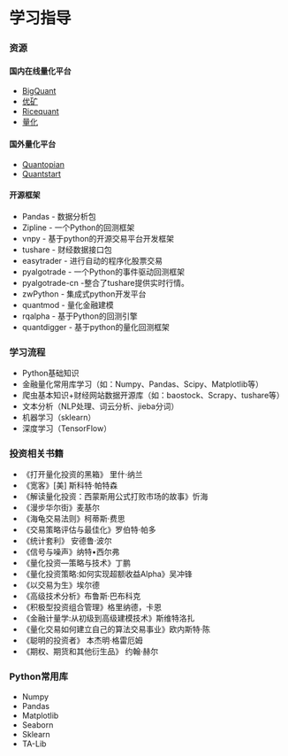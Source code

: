 # 学习指导

### 资源

#### 国内在线量化平台
+ [BigQuant](https://bigquant.com/)
+ [优矿](https://uqer.io/)
+ [Ricequant](https://www.ricequant.com/welcome/)
+ [量化](https://www.myquant.cn/)

#### 国外量化平台
+ [Quantopian](https://www.quantopian.com/)
+ [Quantstart](https://www.quantstart.com/)

#### 开源框架
+ Pandas - 数据分析包
+ Zipline - 一个Python的回测框架
+ vnpy - 基于python的开源交易平台开发框架
+ tushare - 财经数据接口包
+ easytrader - 进行自动的程序化股票交易
+ pyalgotrade - 一个Python的事件驱动回测框架
+ pyalgotrade-cn -整合了tushare提供实时行情。
+ zwPython - 集成式python开发平台
+ quantmod - 量化金融建模
+ rqalpha - 基于Python的回测引擎
+ quantdigger - 基于python的量化回测框架

### 学习流程
+ Python基础知识
+ 金融量化常用库学习（如：Numpy、Pandas、Scipy、Matplotlib等）
+ 爬虫基本知识+财经网站数据开源库（如：baostock、Scrapy、tushare等）
+ 文本分析（NLP处理、词云分析、jieba分词）
+ 机器学习（sklearn）
+ 深度学习（TensorFlow）

### 投资相关书籍
+ 《打开量化投资的黑箱》 里什·纳兰
+ 《宽客》[美] 斯科特·帕特森
+ 《解读量化投资：西蒙斯用公式打败市场的故事》忻海
+ 《漫步华尔街》麦基尔
+ 《海龟交易法则》柯蒂斯·费思
+ 《交易策略评估与最佳化》罗伯特·帕多
+ 《统计套利》 安德鲁·波尔
+ 《信号与噪声》纳特•西尔弗
+ 《量化投资—策略与技术》丁鹏
+ 《量化投资策略:如何实现超额收益Alpha》吴冲锋
+ 《以交易为生》埃尔德
+ 《高级技术分析》布鲁斯·巴布科克
+ 《积极型投资组合管理》格里纳德，卡恩
+ 《金融计量学:从初级到高级建模技术》斯维特洛扎
+ 《量化交易如何建立自己的算法交易事业》欧内斯特·陈
+ 《聪明的投资者》 本杰明·格雷厄姆
+ 《期权、期货和其他衍生品》 约翰·赫尔

### Python常用库
+ Numpy
+ Pandas
+ Matplotlib
+ Seaborn
+ Sklearn
+ TA-Lib
